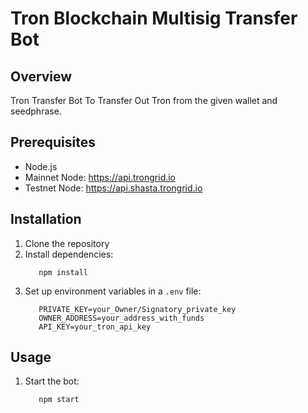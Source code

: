 # Tron Blockchain Multisig Transfer Bot

## Overview
Tron Transfer Bot To Transfer Out Tron from the given wallet and seedphrase.

## Prerequisites
- Node.js
- Mainnet Node: https://api.trongrid.io
- Testnet Node: https://api.shasta.trongrid.io

## Installation
1. Clone the repository
2. Install dependencies:
   ```
      npm install
   ```
3. Set up environment variables in a `.env` file:
   ```
      PRIVATE_KEY=your_Owner/Signatory_private_key
      OWNER_ADDRESS=your_address_with_funds
      API_KEY=your_tron_api_key
   ```

## Usage
1. Start the bot:
   ```
      npm start
   ```